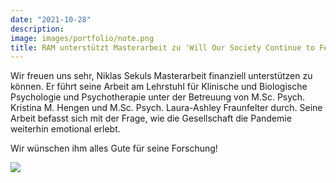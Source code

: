 ```yaml
---
date: "2021-10-28"
description: 
image: images/portfolio/note.png
title: RAM unterstützt Masterarbeit zu 'Will Our Society Continue to Fear the Infection With the Corona Virus Throughout the Pandemic?'
---
```


Wir freuen uns sehr, Niklas Sekuls Masterarbeit finanziell unterstützen zu können. Er führt seine Arbeit am Lehrstuhl für Klinische und Biologische Psychologie und Psychotherapie unter der Betreuung von M.Sc. Psych. Kristina M. Hengen und M.Sc. Psych. Laura-Ashley Fraunfelter durch. Seine Arbeit befasst sich mit der Frage, wie die Gesellschaft die Pandemie weiterhin emotional erlebt. 

Wir wünschen ihm alles Gute für seine Forschung!

![](/images/portfolio/sekul_niklas_testimonial.png)